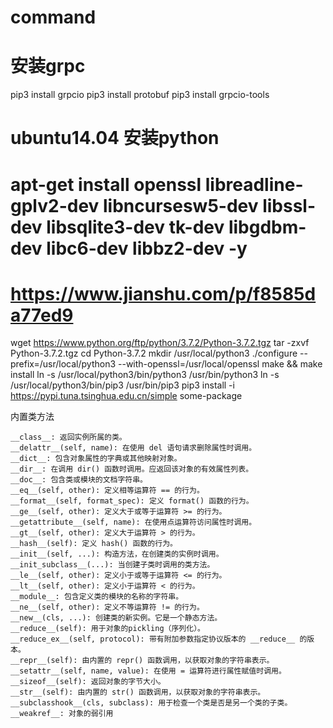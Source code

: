 # command



# 安装grpc
pip3 install grpcio
pip3 install protobuf
pip3 install grpcio-tools



# ubuntu14.04 安装python
# apt-get install openssl libreadline-gplv2-dev libncursesw5-dev libssl-dev libsqlite3-dev tk-dev libgdbm-dev libc6-dev libbz2-dev -y
# https://www.jianshu.com/p/f8585da77ed9
wget https://www.python.org/ftp/python/3.7.2/Python-3.7.2.tgz
tar -zxvf Python-3.7.2.tgz
cd Python-3.7.2
mkdir /usr/local/python3
./configure --prefix=/usr/local/python3 --with-openssl=/usr/local/openssl 
make && make install
ln -s /usr/local/python3/bin/python3 /usr/bin/python3
ln -s /usr/local/python3/bin/pip3 /usr/bin/pip3
pip3 install -i https://pypi.tuna.tsinghua.edu.cn/simple some-package







内置类方法

```
__class__: 返回实例所属的类。
__delattr__(self, name): 在使用 del 语句请求删除属性时调用。
__dict__: 包含对象属性的字典或其他映射对象。
__dir__: 在调用 dir() 函数时调用。应返回该对象的有效属性列表。
__doc__: 包含类或模块的文档字符串。
__eq__(self, other): 定义相等运算符 == 的行为。
__format__(self, format_spec): 定义 format() 函数的行为。
__ge__(self, other): 定义大于或等于运算符 >= 的行为。
__getattribute__(self, name): 在使用点运算符访问属性时调用。
__gt__(self, other): 定义大于运算符 > 的行为。
__hash__(self): 定义 hash() 函数的行为。
__init__(self, ...): 构造方法，在创建类的实例时调用。
__init_subclass__(...): 当创建子类时调用的类方法。
__le__(self, other): 定义小于或等于运算符 <= 的行为。
__lt__(self, other): 定义小于运算符 < 的行为。
__module__: 包含定义类的模块的名称的字符串。
__ne__(self, other): 定义不等运算符 != 的行为。
__new__(cls, ...): 创建类的新实例。它是一个静态方法。
__reduce__(self): 用于对象的pickling（序列化）。
__reduce_ex__(self, protocol): 带有附加参数指定协议版本的 __reduce__ 的版本。
__repr__(self): 由内置的 repr() 函数调用，以获取对象的字符串表示。
__setattr__(self, name, value): 在使用 = 运算符进行属性赋值时调用。
__sizeof__(self): 返回对象的字节大小。
__str__(self): 由内置的 str() 函数调用，以获取对象的字符串表示。
__subclasshook__(cls, subclass): 用于检查一个类是否是另一个类的子类。
__weakref__: 对象的弱引用
```
